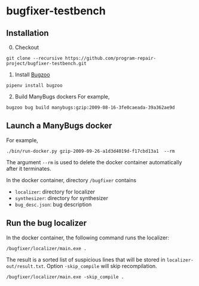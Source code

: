 # bugfixer-testbench

## Installation
0. Checkout
```
git clone --recursive https://github.com/program-repair-project/bugfixer-testbench.git
```

1. Install [Bugzoo](https://github.com/squaresLab/BugZoo)
```
pipenv install bugzoo
```

2. Build ManyBugs dockers
For example,
```
bugzoo bug build manybugs:gzip:2009-08-16-3fe0caeada-39a362ae9d
```
## Launch a ManyBugs docker
For example,
```
./bin/run-docker.py gzip-2009-09-26-a1d3d4019d-f17cbd13a1  --rm
```
The argument `--rm` is used to delete the docker container automatically after it terminates.

In the docker container, directory `/bugfixer` contains
- `localizer`: directory for localizer
- `synthesizer`: directory for synthesizer
- `bug_desc.json`: bug description

## Run the bug localizer
In the docker container, the following command runs the localizer:
```
/bugfixer/localizer/main.exe .
```
The result is a sorted list of suspicious lines that will be stored in `localizer-out/result.txt`.
Option `-skip_compile` will skip recompilation.
```
/bugfixer/localizer/main.exe -skip_compile . 
```
